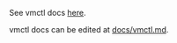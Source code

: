 See vmctl docs [here](https://docs.victoriametrics.com/vmctl/).

vmctl docs can be edited at [docs/vmctl.md](https://github.com/aginetwork7/VictoriaMetrics/blob/master/docs/vmctl.md).
